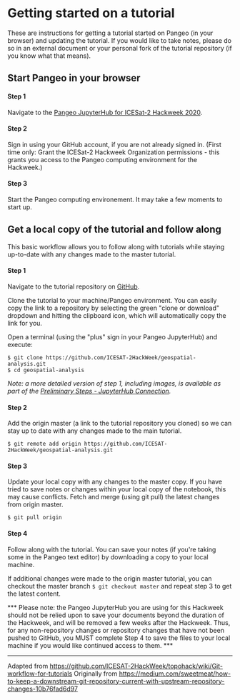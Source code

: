 # Getting started on a tutorial

These are instructions for getting a tutorial started on Pangeo (in your browser) and updating the tutorial. If you would like to take notes, please do so in an external document or your personal fork of the tutorial repository (if you know what that means).

## Start Pangeo in your browser

#### Step 1
Navigate to the [Pangeo JupyterHub for ICESat-2 Hackweek 2020](http://icesat-2.hackweek.io/).

#### Step 2
Sign in using your GitHub account, if you are not already signed in. (First time only: Grant the ICESat-2 Hackweek Organization permissions - this grants you access to the Pangeo computing environment for the Hackweek.)

#### Step 3
Start the Pangeo computing environement. It may take a few moments to start up.


## Get a local copy of the tutorial and follow along
This basic workflow allows you to follow along with tutorials while staying up-to-date with any changes made to the master tutorial.

#### Step 1
Navigate to the tutorial repository on [GitHub](https://github.com/ICESAT-2HackWeek).

Clone the tutorial to your machine/Pangeo environment. You can easily copy the link to a repository by selecting the green "clone or download" dropdown and hitting the clipboard icon, which will automatically copy the link for you.

Open a terminal (using the "plus" sign in your Pangeo JupyterHub) and execute:
```
$ git clone https://github.com/ICESAT-2HackWeek/geospatial-analysis.git
$ cd geospatial-analysis  
```

_Note: a more detailed version of step 1, including images, is available as part of the [Preliminary Steps - JupyterHub Connection](https://icesat-2hackweek.github.io/learning-resources/preliminary/jupyterhub/#how-do-i-get-my-code-in-and-out-of-pangeo)._

#### Step 2
Add the origin master (a link to the tutorial repository you cloned) so we can stay up to date with any changes made to the main tutorial.

```
$ git remote add origin https://github.com/ICESAT-2HackWeek/geospatial-analysis.git
```

#### Step 3
Update your local copy with any changes to the master copy. If you have tried to save notes or changes within your local copy of the notebook, this may cause conflicts. 
Fetch and merge (using git pull) the latest changes from origin master.

```
$ git pull origin
```

#### Step 4
Follow along with the tutorial. You can save your notes (if you're taking some in the Pangeo text editor) by downloading a copy to your local machine.



If additional changes were made to the origin master tutorial, you can checkout the master branch `$ git checkout master` and repeat step 3 to get the latest content.

*** Please note: the Pangeo JupyterHub you are using for this Hackweek should not be relied upon to save your documents beyond the duration of the Hackweek, and will be removed a few weeks after the Hackweek. Thus, for any non-repository changes or repository changes that have not been pushed to GitHub, you MUST complete Step 4 to save the files to your local machine if you would like continued access to them. ***


----
Adapted from https://github.com/ICESAT-2HackWeek/topohack/wiki/Git-workflow-for-tutorials
Originally from https://medium.com/sweetmeat/how-to-keep-a-downstream-git-repository-current-with-upstream-repository-changes-10b76fad6d97
